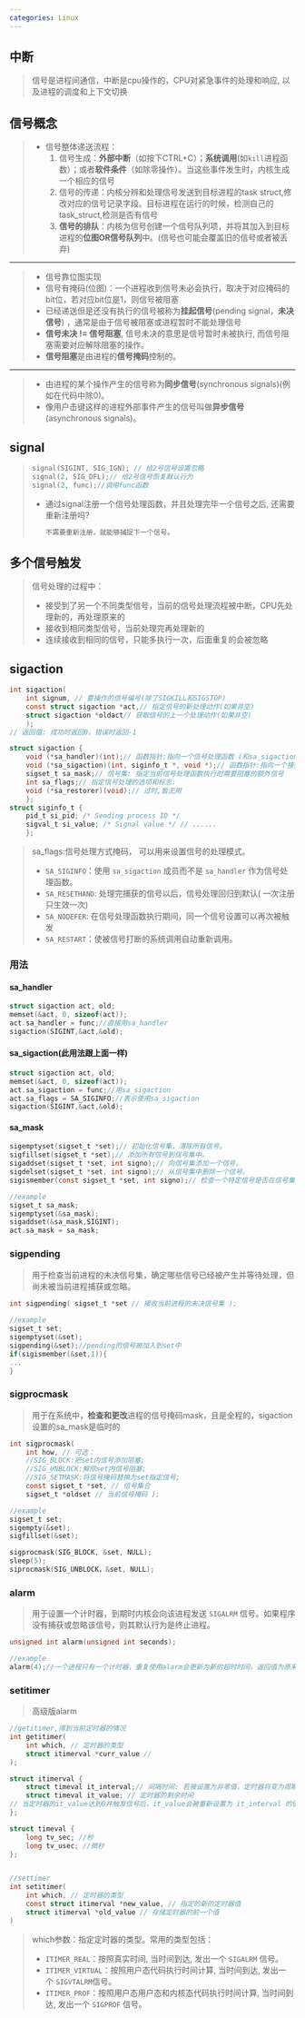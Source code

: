 ```yaml
---
categories: Linux
---
```

## 中断
> 信号是进程间通信，中断是cpu操作的，CPU对紧急事件的处理和响应, 以及进程的调度和上下文切换
## 信号概念

>- 信号整体递送流程：
>    1. 信号生成：**外部中断**（如按下CTRL+C）；**系统调用**(如`kill`进程函数）；或者**软件条件**（如除零操作）。当这些事件发生时，内核生成一个相应的信号
>    2. 信号的传递：内核分辨和处理信号发送到目标进程的task struct,修改对应的信号记录字段。目标进程在运行的时候，检测自己的task_struct,检测是否有信号
>    3. **信号的排队**：内核为信号创建一个信号队列项，并将其加入到目标进程的**位图OR信号队列**中。(信号也可能会覆盖旧的信号或者被丢弃)
---
>    - 信号靠位图实现
>    - 信号有掩码(位图)：一个进程收到信号未必会执行，取决于对应掩码的bit位，若对应bit位是1，则信号被阻塞
>    - 已经递送但是还没有执行的信号被称为**挂起信号**(pending signal，**未决信号**) ，通常是由于信号被阻塞或进程暂时不能处理信号
>    - **信号未决 != 信号阻塞**, 信号未决的意思是信号暂时未被执行, 而信号阻塞需要对应解除阻塞的操作。
>    - **信号阻塞**是由进程的**信号掩码**控制的。

---
>    - 由进程的某个操作产生的信号称为**同步信号**(synchronous signals)(例如在代码中除0)。
>    - 像用户击键这样的进程外部事件产生的信号叫做**异步信号**(asynchronous signals)。
>

## signal
>````c
> signal(SIGINT, SIG_IGN); // 给2号信号设置忽略
> signal(2, SIG_DFL);// 给2号信号恢复默认行为 
> signal(2, func);//调用func函数
>````
>- 通过signal注册一个信号处理函数，并且处理完毕一个信号之后, 还需要重新注册吗?
>    ```c
>    不需要重新注册，就能够捕捉下一个信号。
>    ```
## 多个信号触发
> 信号处理的过程中：
> - 接受到了另一个不同类型信号，当前的信号处理流程被中断，CPU先处理新的，再处理原来的
> - 接收到相同类型信号，当前处理完再处理新的
> - 连续接收到相同的信号，只能多执行一次，后面重复的会被忽略

## sigaction
```c
int sigaction( 
    int signum, // 要操作的信号编号(除了SIGKILL和SIGSTOP) 
    const struct sigaction *act,// 指定信号的新处理动作(如果非空) 
    struct sigaction *oldact// 获取信号的上一个处理动作(如果非空) 
    ); 
// 返回值: 成功时返回0，错误时返回-1
```
```c
struct sigaction {
    void (*sa_handler)(int);// 函数指针:指向一个信号处理函数 (和sa_sigaction选一个即可) 
    void (*sa_sigaction)(int, siginfo_t *, void *);// 函数指针:指向一个接受三个参数的信号处理函数 
    sigset_t sa_mask;// 信号集: 指定当前信号处理函数执行时需要阻塞的额外信号 
    int sa_flags;// 指定信号处理的选项和标志: 
    void (*sa_restorer)(void);// 过时,暂无用 
    };
struct siginfo_t { 
    pid_t si_pid; /* Sending process ID */
    sigval_t si_value; /* Signal value */ // ......
    };
```
> sa_flags:信号处理方式掩码， 可以用来设置信号的处理模式。
>- `SA_SIGINFO`：使用 `sa_sigaction` 成员而不是 `sa_handler` 作为信号处理函数。
>- `SA_RESETHAND`: 处理完捕获的信号以后，信号处理回归到默认( 一次注册只生效一次)
>- `SA_NODEFER`: 在信号处理函数执行期间，同一个信号设置可以再次被触发
>- `SA_RESTART`：使被信号打断的系统调用自动重新调用。
### 用法
#### sa_handler
```c
struct sigaction act, old;
memset(&act, 0, sizeof(act));
act.sa_handler = func;//直接用sa_handler
sigaction(SIGINT,&act,&old);
```
#### sa_sigaction(此用法跟上面一样)
```c
struct sigaction act, old;
memset(&act, 0, sizeof(act));
act.sa_sigaction = func;//用sa_sigaction
act.sa_flags = SA_SIGINFO;//表示使用sa_sigaction
sigaction(SIGINT,&act,&old);
```
#### sa_mask
```c
sigemptyset(sigset_t *set);// 初始化信号集，清除所有信号。 
sigfillset(sigset_t *set);// 添加所有信号到信号集中。 
sigaddset(sigset_t *set, int signo);// 向信号集添加一个信号。 
sigdelset(sigset_t *set, int signo);// 从信号集中删除一个信号。 
sigismember(const sigset_t *set, int signo);// 检查一个特定信号是否在信号集中。

//example
sigset_t sa_mask;
sigemptyset(&sa_mask);
sigaddset(&sa_mask,SIGINT);
act.sa_mask = sa_mask;
```
### sigpending

> 用于检查当前进程的未决信号集，确定哪些信号已经被产生并等待处理，但尚未被当前进程捕获或忽略。
```c
int sigpending( sigset_t *set // 接收当前进程的未决信号集 );
			   
//example
sigset_t set;
sigemptyset(&set);
sigpending(&set);//pending的信号被加入到set中
if(sigismember(&set,1)){
...
}
```
### sigprocmask
> 用于在系统中，**检查和更改**进程的信号掩码mask，且是全程的，sigaction设置的sa_mask是临时的
```c
int sigprocmask( 
    int how, // 可选：
    //SIG_BLOCK:把set内信号添加阻塞; 
    //SIG_UNBLOCK:解除set内信号阻塞; 
    //SIG_SETMASK:将信号掩码替换为set指定信号;
    const sigset_t *set, // 信号集合 
    sigset_t *oldset // 当前信号掩码 );

//example
sigset_t set;
sigempty(&set);
sigfillset(&set);

sigprocmask(SIG_BLOCK, &set, NULL);
sleep(5);
siprocmask(SIG_UNBLOCK，&set, NULL);
```

### alarm
> 用于设置一个计时器，到期时内核会向该进程发送 `SIGALRM` 信号。如果程序没有捕获或忽略该信号，则其默认行为是终止进程。
```c
unsigned int alarm(unsigned int seconds);

//example
alarm(4);//一个进程只有一个计时器，重复使用alarm会更新为新的超时时间，返回值为原来计时器的剩余秒数
```

### setitimer
>高级版alarm

```c
//getitimer,得到当前定时器的情况
int getitimer( 
    int which, // 定时器的类型 
    struct itimerval *curr_value // 
); 

struct itimerval { 
    struct timeval it_interval;// 间隔时间: 若被设置为非零值，定时器将变为周期性的 
    struct timeval it_value; // 定时器的剩余时间 
// 当定时器的it_value达到0并触发信号后，it_value会被重新设置为 it_interval 的值，然后定时器再次开始计时 
}; 

struct timeval {
    long tv_sec; //秒
    long tv_usec; //微秒
};


//settimer
int setitimer( 
    int which, // 定时器的类型 
    const struct itimerval *new_value, // 指定的新的定时器值 
    struct itimerval *old_value // 存储定时器的前一个值 
)
```
>which参数：指定定时器的类型。常用的类型包括：
>- `ITIMER_REAL`：按照真实时间, 当时间到达, 发出一个 `SIGALRM` 信号。
>- `ITIMER_VIRTUAL`：按照用户态代码执行时间计算, 当时间到达, 发出一个 `SIGVTALRM`信号。
>- `ITIMER_PROF`：按照用户态用户态和内核态代码执行时间计算, 当时间到达, 发出一个 `SIGPROF` 信号。
